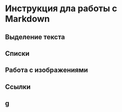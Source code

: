 # Инструкция дла работы с Markdown

## Выделение текста

## Списки

## Работа с изображениями

## Ссылки

## g
